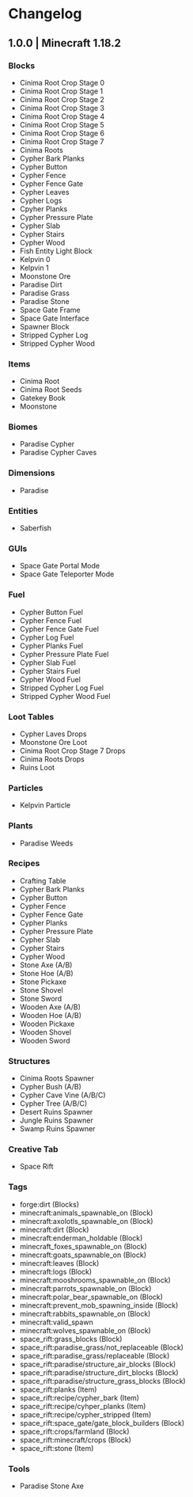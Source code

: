 # Changelog
## 1.0.0 | Minecraft 1.18.2
### Blocks
- Cinima Root Crop Stage 0
- Cinima Root Crop Stage 1
- Cinima Root Crop Stage 2
- Cinima Root Crop Stage 3
- Cinima Root Crop Stage 4
- Cinima Root Crop Stage 5
- Cinima Root Crop Stage 6
- Cinima Root Crop Stage 7
- Cinima Roots
- Cypher Bark Planks
- Cypher Button
- Cypher Fence
- Cypher Fence Gate
- Cypher Leaves
- Cypher Logs
- Cpyher Planks
- Cypher Pressure Plate
- Cypher Slab
- Cypher Stairs
- Cypher Wood
- Fish Entity Light Block
- Kelpvin 0
- Kelpvin 1
- Moonstone Ore
- Paradise Dirt
- Paradise Grass
- Paradise Stone
- Space Gate Frame
- Space Gate Interface
- Spawner Block
- Stripped Cypher Log
- Stripped Cypher Wood
### Items
- Cinima Root
- Cinima Root Seeds
- Gatekey Book
- Moonstone
### Biomes
- Paradise Cypher
- Paradise Cypher Caves
### Dimensions
- Paradise
### Entities
- Saberfish
### GUIs
- Space Gate Portal Mode
- Space Gate Teleporter Mode
### Fuel
- Cypher Button Fuel
- Cypher Fence Fuel
- Cypher Fence Gate Fuel
- Cypher Log Fuel
- Cypher Planks Fuel
- Cypher Pressure Plate Fuel
- Cypher Slab Fuel
- Cypher Stairs Fuel
- Cypher Wood Fuel
- Stripped Cypher Log Fuel
- Stripped Cypher Wood Fuel
### Loot Tables
- Cypher Laves Drops
- Moonstone Ore Loot
- Cinima Root Crop Stage 7 Drops
- Cinima Roots Drops
- Ruins Loot
### Particles
- Kelpvin Particle
### Plants
- Paradise Weeds
### Recipes
- Crafting Table
- Cypher Bark Planks
- Cypher Button
- Cypher Fence
- Cypher Fence Gate
- Cypher Planks
- Cypher Pressure Plate
- Cypher Slab
- Cypher Stairs
- Cypher Wood
- Stone Axe (A/B)
- Stone Hoe (A/B)
- Stone Pickaxe
- Stone Shovel
- Stone Sword
- Wooden Axe (A/B)
- Wooden Hoe (A/B)
- Wooden Pickaxe
- Wooden Shovel
- Wooden Sword
### Structures
- Cinima Roots Spawner
- Cypher Bush (A/B)
- Cypher Cave Vine (A/B/C)
- Cypher Tree (A/B/C)
- Desert Ruins Spawner
- Jungle Ruins Spawner
- Swamp Ruins Spawner
### Creative Tab
- Space Rift
### Tags
- forge:dirt (Blocks)
- minecraft:animals_spawnable_on (Block)
- minecraft:axolotls_spawnable_on (Block)
- minecraft:dirt (Block)
- minecraft:enderman_holdable (Block)
- minecraft_foxes_spawnable_on (Block)
- minecraft:goats_spawnable_on (Block)
- minecraft:leaves (Block)
- minecraft:logs (Block)
- minecraft:mooshrooms_spawnable_on (Block)
- minecraft:parrots_spawnable_on (Block)
- minecraft:polar_bear_spawnable_on (Block)
- minecraft:prevent_mob_spawning_inside (Block)
- minecraft:rabbits_spawnable_on (Block)
- minecraft:valid_spawn
- minecraft:wolves_spawnable_on (Block)
- space_rift:grass_blocks (Block)
- space_rift:paradise_grass/not_replaceable (Block)
- space_rift:paradise_grass/replaceable (Block)
- space_rift:paradise/structure_air_blocks (Block)
- space_rift:paradise/structure_dirt_blocks (Block)
- space_rift:paradise/structure_grass_blocks (Block)
- space_rift:planks (Item)
- space_rift:recipe/cypher_bark (Item)
- space_rift:recipe/cyhper_planks (Item)
- space_rift:recipe/cypher_stripped (Item)
- space_rift:space_gate/gate_block_builders (Block)
- space_rift:crops/farmland (Block)
- space_rift:minecraft/crops (Block)
- space_rift:stone (Item)
### Tools
- Paradise Stone Axe

